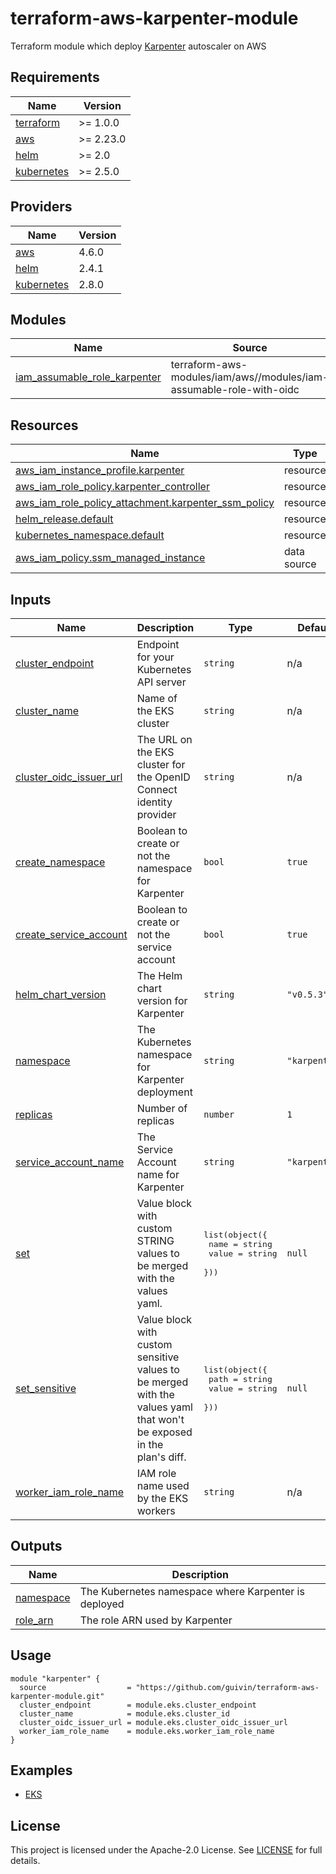# terraform-aws-karpenter-module

Terraform module which deploy [Karpenter](https://karpenter.sh/) autoscaler on AWS

<!-- BEGIN_TF_DOCS -->
## Requirements

| Name | Version |
|------|---------|
| <a name="requirement_terraform"></a> [terraform](#requirement\_terraform) | >= 1.0.0 |
| <a name="requirement_aws"></a> [aws](#requirement\_aws) | >= 2.23.0 |
| <a name="requirement_helm"></a> [helm](#requirement\_helm) | >= 2.0 |
| <a name="requirement_kubernetes"></a> [kubernetes](#requirement\_kubernetes) | >= 2.5.0 |

## Providers

| Name | Version |
|------|---------|
| <a name="provider_aws"></a> [aws](#provider\_aws) | 4.6.0 |
| <a name="provider_helm"></a> [helm](#provider\_helm) | 2.4.1 |
| <a name="provider_kubernetes"></a> [kubernetes](#provider\_kubernetes) | 2.8.0 |

## Modules

| Name | Source | Version |
|------|--------|---------|
| <a name="module_iam_assumable_role_karpenter"></a> [iam\_assumable\_role\_karpenter](#module\_iam\_assumable\_role\_karpenter) | terraform-aws-modules/iam/aws//modules/iam-assumable-role-with-oidc | 4.7.0 |

## Resources

| Name | Type |
|------|------|
| [aws_iam_instance_profile.karpenter](https://registry.terraform.io/providers/hashicorp/aws/latest/docs/resources/iam_instance_profile) | resource |
| [aws_iam_role_policy.karpenter_controller](https://registry.terraform.io/providers/hashicorp/aws/latest/docs/resources/iam_role_policy) | resource |
| [aws_iam_role_policy_attachment.karpenter_ssm_policy](https://registry.terraform.io/providers/hashicorp/aws/latest/docs/resources/iam_role_policy_attachment) | resource |
| [helm_release.default](https://registry.terraform.io/providers/hashicorp/helm/latest/docs/resources/release) | resource |
| [kubernetes_namespace.default](https://registry.terraform.io/providers/hashicorp/kubernetes/latest/docs/resources/namespace) | resource |
| [aws_iam_policy.ssm_managed_instance](https://registry.terraform.io/providers/hashicorp/aws/latest/docs/data-sources/iam_policy) | data source |

## Inputs

| Name | Description | Type | Default | Required |
|------|-------------|------|---------|:--------:|
| <a name="input_cluster_endpoint"></a> [cluster\_endpoint](#input\_cluster\_endpoint) | Endpoint for your Kubernetes API server | `string` | n/a | yes |
| <a name="input_cluster_name"></a> [cluster\_name](#input\_cluster\_name) | Name of the EKS cluster | `string` | n/a | yes |
| <a name="input_cluster_oidc_issuer_url"></a> [cluster\_oidc\_issuer\_url](#input\_cluster\_oidc\_issuer\_url) | The URL on the EKS cluster for the OpenID Connect identity provider | `string` | n/a | yes |
| <a name="input_create_namespace"></a> [create\_namespace](#input\_create\_namespace) | Boolean to create or not the namespace for Karpenter | `bool` | `true` | no |
| <a name="input_create_service_account"></a> [create\_service\_account](#input\_create\_service\_account) | Boolean to create or not the service account | `bool` | `true` | no |
| <a name="input_helm_chart_version"></a> [helm\_chart\_version](#input\_helm\_chart\_version) | The Helm chart version for Karpenter | `string` | `"v0.5.3"` | no |
| <a name="input_namespace"></a> [namespace](#input\_namespace) | The Kubernetes namespace for Karpenter deployment | `string` | `"karpenter"` | no |
| <a name="input_replicas"></a> [replicas](#input\_replicas) | Number of replicas | `number` | `1` | no |
| <a name="input_service_account_name"></a> [service\_account\_name](#input\_service\_account\_name) | The Service Account name for Karpenter | `string` | `"karpenter"` | no |
| <a name="input_set"></a> [set](#input\_set) | Value block with custom STRING values to be merged with the values yaml. | <pre>list(object({<br>    name  = string<br>    value = string<br>  }))</pre> | `null` | no |
| <a name="input_set_sensitive"></a> [set\_sensitive](#input\_set\_sensitive) | Value block with custom sensitive values to be merged with the values yaml that won't be exposed in the plan's diff. | <pre>list(object({<br>    path  = string<br>    value = string<br>  }))</pre> | `null` | no |
| <a name="input_worker_iam_role_name"></a> [worker\_iam\_role\_name](#input\_worker\_iam\_role\_name) | IAM role name used by the EKS workers | `string` | n/a | yes |

## Outputs

| Name | Description |
|------|-------------|
| <a name="output_namespace"></a> [namespace](#output\_namespace) | The Kubernetes namespace where Karpenter is deployed |
| <a name="output_role_arn"></a> [role\_arn](#output\_role\_arn) | The role ARN used by Karpenter |
<!-- END_TF_DOCS -->

## Usage

```hcl
module "karpenter" {
  source                  = "https://github.com/guivin/terraform-aws-karpenter-module.git"
  cluster_endpoint        = module.eks.cluster_endpoint
  cluster_name            = module.eks.cluster_id
  cluster_oidc_issuer_url = module.eks.cluster_oidc_issuer_url
  worker_iam_role_name    = module.eks.worker_iam_role_name
}
```

## Examples

- [EKS](./examples)

## License

This project is licensed under the Apache-2.0 License. See [LICENSE](./LICENSE) for full details.
